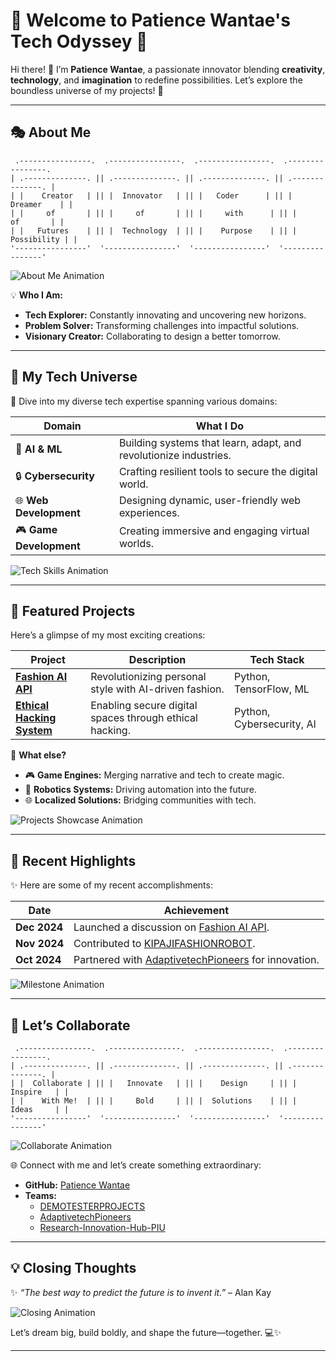 # 🌟 **Welcome to Patience Wantae's Tech Odyssey** 🌟  



Hi there! 👋 I’m **Patience Wantae**, a passionate innovator blending **creativity**, **technology**, and **imagination** to redefine possibilities. Let’s explore the boundless universe of my projects! 🚀  

---

## 🎭 **About Me**  

```
 .----------------.  .----------------.  .----------------.  .----------------.  
| .--------------. || .--------------. || .--------------. || .--------------. |  
| |    Creator   | || |  Innovator   | || |   Coder      | || |   Dreamer    | |  
| |     of       | || |     of       | || |     with      | || |     of       | |  
| |   Futures    | || |  Technology  | || |    Purpose    | || |  Possibility | |  
'----------------'  '----------------'  '----------------'  '----------------'  
```

![About Me Animation](https://media.giphy.com/media/3o7TKMt1VVNkHV2PaE/giphy.gif)  

💡 **Who I Am:**  
- **Tech Explorer:** Constantly innovating and uncovering new horizons.  
- **Problem Solver:** Transforming challenges into impactful solutions.  
- **Visionary Creator:** Collaborating to design a better tomorrow.  

---

## 🚀 **My Tech Universe**  

🌟 Dive into my diverse tech expertise spanning various domains:  

| **Domain**         | **What I Do**                                                                                  |  
|---------------------|-----------------------------------------------------------------------------------------------|  
| 🤖 **AI & ML**     | Building systems that learn, adapt, and revolutionize industries.                              |  
| 🔒 **Cybersecurity** | Crafting resilient tools to secure the digital world.                                         |  
| 🌐 **Web Development** | Designing dynamic, user-friendly web experiences.                                            |  
| 🎮 **Game Development** | Creating immersive and engaging virtual worlds.                                              |  

![Tech Skills Animation](https://media.giphy.com/media/l4FGBOxbp8LZgSRWo/giphy.gif)  

---

## 🌟 **Featured Projects**  

Here’s a glimpse of my most exciting creations:  

| **Project**                        | **Description**                          | **Tech Stack**            |  
|------------------------------------|------------------------------------------|---------------------------|  
| [**Fashion AI API**](https://github.com/Patiencewantae123/fashion_ai_api) | Revolutionizing personal style with AI-driven fashion. | Python, TensorFlow, ML    |  
| [**Ethical Hacking System**](https://github.com/Patiencewantae123/Ethicalhackingsystem-PWG) | Enabling secure digital spaces through ethical hacking. | Python, Cybersecurity, AI |  

🎨 **What else?**  
- 🎮 **Game Engines:** Merging narrative and tech to create magic.  
- 🤖 **Robotics Systems:** Driving automation into the future.  
- 🌐 **Localized Solutions:** Bridging communities with tech.  

![Projects Showcase Animation](https://media.giphy.com/media/26tn33aiTi1jkl6H6/giphy.gif)  

---

## 📅 **Recent Highlights**  

✨ Here are some of my recent accomplishments:  

| **Date**        | **Achievement**                                                                            |  
|------------------|--------------------------------------------------------------------------------------------|  
| **Dec 2024**    | Launched a discussion on [Fashion AI API](https://github.com/Patiencewantae123/fashion_ai_api). |  
| **Nov 2024**    | Contributed to [KIPAJIFASHIONROBOT](https://github.com/Patiencewantae123/KIPAJIFASHIONROBOT). |  
| **Oct 2024**    | Partnered with [AdaptivetechPioneers](https://github.com/AdaptivetechPioneers) for innovation. |  

![Milestone Animation](https://media.giphy.com/media/3o7abldj0b3rxrZUxW/giphy.gif)  

---

## 🤝 **Let’s Collaborate**  

```
 .----------------.  .----------------.  .----------------.  .----------------.  
| .--------------. || .--------------. || .--------------. || .--------------. |  
| |  Collaborate | || |   Innovate   | || |    Design     | || |    Inspire   | |  
| |    With Me!  | || |     Bold     | || |  Solutions    | || |    Ideas     | |  
'----------------'  '----------------'  '----------------'  '----------------'  
```  

![Collaborate Animation](https://media.giphy.com/media/5VKbvrjxpVJCM/giphy.gif)  

🌐 Connect with me and let’s create something extraordinary:  
- **GitHub:** [Patience Wantae](https://github.com/Patiencewantae123)  
- **Teams:**  
  - [DEMOTESTERPROJECTS](https://github.com/DEMOTESTERPROJECTS)  
  - [AdaptivetechPioneers](https://github.com/AdaptivetechPioneers)  
  - [Research-Innovation-Hub-PIU](https://github.com/Research-Innovation-Hub-PIU)  

---

## 💡 **Closing Thoughts**  

✨ _“The best way to predict the future is to invent it.”_ – Alan Kay  

![Closing Animation](https://media.giphy.com/media/9J7tdYltWyXIY/giphy.gif)  

Let’s dream big, build boldly, and shape the future—together. 💻✨  

---


